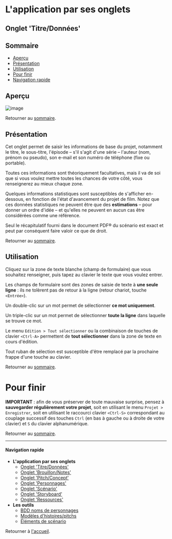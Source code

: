 
# L'application par ses onglets

## Onglet 'Titre/Données'

## <a name="sommaire"/>Sommaire

* [Aperçu](#screenshot)
* [Présentation](#introduction)
* [Utilisation](#utilisation)
* [Pour finir](#pour-finir)
* [Navigation rapide](#navigation-rapide)


## <a name="screenshot"/>Aperçu

![image](../../images/screenshots/fr/screenshot-001.png)

Retourner au [sommaire](#sommaire).


## <a name="introduction"/>Présentation

Cet onglet permet de saisir les informations de base du projet,
notamment le titre, le sous-titre, l'épisode &ndash; s'il s'agit d'une
série &ndash; l'auteur (nom, prénom ou pseudo), son e-mail et son
numéro de téléphone (fixe ou portable).

Toutes ces informations sont théoriquement facultatives, mais il va de
soi que si vous voulez mettre toutes les chances de votre côté, vous
renseignerez au mieux chaque zone.

Quelques informations statistiques sont susceptibles de s'afficher
en-dessous, en fonction de l'état d'avancement du projet de film. Notez
que ces données statistiques ne peuvent être que des **estimations**
&ndash; pour donner un ordre d'idée &ndash; et qu'elles ne peuvent en
aucun cas être considérées comme une référence.

Seul le récapitulatif fourni dans le document PDF&reg; du scénario est
exact et peut par conséquent faire valoir ce que de droit.

Retourner au [sommaire](#sommaire).


## Utilisation

Cliquez sur la zone de texte blanche (champ de formulaire) que vous
souhaitez renseigner, puis tapez au clavier le texte que vous voulez
entrer.

Les champs de formulaire sont des zones de saisie de texte à **une
seule ligne** : ils ne tolèrent pas de retour à la ligne (retour
chariot, touche `<Entrée>`).

Un double-clic sur un mot permet de sélectionner **ce mot uniquement**.

Un triple-clic sur un mot permet de sélectionner **toute la ligne**
dans laquelle se trouve ce mot.

Le menu `Edition > Tout sélectionner` ou la combinaison de touches de
clavier `<Ctrl-A>` permettent de **tout sélectionner** dans la zone de
texte en cours d'édition.

Tout ruban de sélection est susceptible d'être remplacé par la
prochaine frappe d'une touche au clavier.

Retourner au [sommaire](#sommaire).


# <a name="pour-finir"/>Pour finir

**IMPORTANT**&nbsp;: afin de vous préserver de toute mauvaise surprise,
pensez à **sauvegarder régulièrement votre projet**, soit en utilisant
le menu `Projet > Enregistrer`, soit en utilisant le raccourci clavier
`<Ctrl-S>` correspondant au couplage successif des touches `Ctrl` (en
bas à gauche ou à droite de votre clavier) et `S` du clavier
alphanumérique.

Retourner au [sommaire](#sommaire).

---

#### <a name="navigation-rapide"/>Navigation rapide

* **L'application par ses onglets**
    * [Onglet 'Titre/Données'](fr_tab_title_data.html)
    * [Onglet 'Brouillon/Notes'](fr_tab_draft_notes.html)
    * [Onglet 'Pitch/Concept'](fr_tab_pitch_concept.html)
    * [Onglet 'Personnages'](fr_tab_characters.html)
    * [Onglet 'Scénario'](fr_tab_scenario.html)
    * [Onglet 'Storyboard'](fr_tab_storyboard.html)
    * [Onglet 'Ressources'](fr_tab_resources.html)
* **Les outils**
    * [BDD noms de personnages](fr_tools_name_db.html)
    * [Modèles d'histoires/pitchs](fr_tools_pitch_templates.html)
    * [Éléments de scénario](fr_tools_scenario_elements_editor.html)

Retourner à [l'accueil](index.html).
